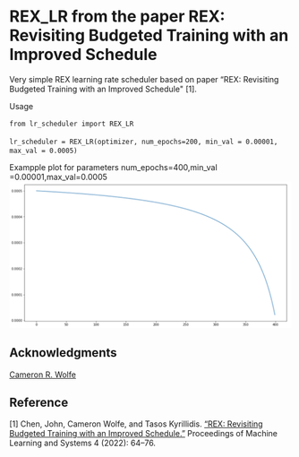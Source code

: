 # REX_LR from the paper REX: Revisiting Budgeted Training with an Improved Schedule

Very simple REX learning rate scheduler based on paper “REX: Revisiting Budgeted Training with an Improved Schedule" [1].

Usage 
```
from lr_scheduler import REX_LR

lr_scheduler = REX_LR(optimizer, num_epochs=200, min_val = 0.00001, max_val = 0.0005)
```
Exampple plot for parameters num_epochs=400,min_val =0.00001,max_val=0.0005
![download](https://github.com/IvanVassi/REX_LR/blob/af8bab5ad4697889f25dc22453064b856a639f85/sample_img/sample_plot_REX_lr_scheduler.png)

## Acknowledgments
[Cameron R. Wolfe](https://github.com/wolfecameron)

## Reference
[1] Chen, John, Cameron Wolfe, and Tasos Kyrillidis. [“REX: Revisiting Budgeted Training with an Improved Schedule.”](https://arxiv.org/abs/2107.04197) Proceedings of Machine Learning and Systems 4 (2022): 64–76.

